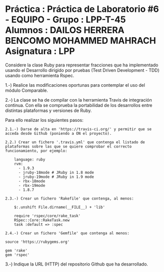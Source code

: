 Práctica	: Práctica de Laboratorio #6 - EQUIPO -
Grupo		: LPP-T-45
Alumnos 	: DAILOS HERRERA BENCOMO
		  MOHAMMED MAHRACH
Asignatura	: LPP
=====================

Considere la clase Ruby para representar fracciones que ha implementado usando el Desarrollo dirigido por pruebas (Test Driven Development - TDD) usando como herramienta Rspec.

1.-) Realice las modificaciones oportunas para contemplar el uso del módulo Comparable.

2.-) La clase se ha de compilar con la herramienta Travis de integración continua. Con ella se comprueba la portabilidad de los desarrollos entre distintas plataformas y versiones de Ruby.

Para ello realizar los siguientes pasos:

	2.1.-) Darse de alta en 'https://travis-ci.org/' y permitir que se acceda desde Github (poniendo a ON el proyecto).
	
	2.2.) Crear un fichero '.travis.yml' que contenga el listado de plataformas sobre las que se quiere comprobar el correcto funcionamiento, por ejemplo:

		language: ruby
		rvm:
		  - 1.9.3
		  - jruby-18mode # JRuby in 1.8 mode
		  - jruby-19mode # JRuby in 1.9 mode
		  - rbx-18mode
		  - rbx-19mode
		  - 1.8.7

	2.3.-) Crear un fichero 'Rakefile' que contenga, al menos:

		$:.unshift File.dirname(__FILE__) + 'lib'

		require 'rspec/core/rake_task'
		RSpec::Core::RakeTask.new
		task :default => :spec

	2.4.-) Crear un fichero 'Gemfile' que contenga al menos:

	source 'https://rubygems.org'

	gem 'rake'
	gem 'rspec'

3.-) Indique la URL (HTTP) del repositorio Github que ha desarrollado.
